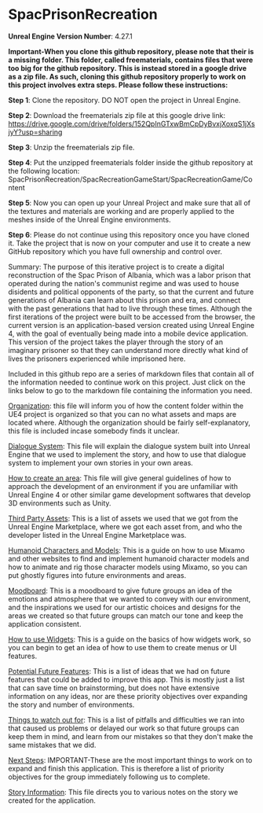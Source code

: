 # SpacPrisonRecreation

**Unreal Engine Version Number**: 4.27.1   
   
**Important-When you clone this github repository, please note that their is a missing folder. This folder, called freematerials, contains files that were too big for the github repository. This is instead stored in a google drive as a zip file. As such, cloning this github repository properly to work on this project involves extra steps. Please follow these instructions:**   
   
**Step 1**: Clone the repository. DO NOT open the project in Unreal Engine.   
   
**Step 2**: Download the freematerials zip file at this google drive link: https://drive.google.com/drive/folders/152QpInGTxwBmCpDyBvxjXoxqS1jXsjyY?usp=sharing   
   
**Step 3**: Unzip the freematerials zip file.   
   
**Step 4**: Put the unzipped freematerials folder inside the github repository at the following location: SpacPrisonRecreation/SpacRecreationGameStart/SpacRecreationGame/Content   
   
**Step 5**: Now you can open up your Unreal Project and make sure that all of the textures and materials are working and are properly applied to the meshes inside of the Unreal Engine environments.   
   
**Step 6**: Please do not continue using this repository once you have cloned it. Take the project that is now on your computer and use it to create a new GitHub repository which you have full ownership and control over.   
   
Summary: The purpose of this iterative project is to create a digital reconstruction of the Spac Prison of Albania, which was a labor prison that operated during the nation's communist regime and was used to house disidents and political opponents of the party, so that the current and future generations of Albania can learn about this prison and era, and connect with the past generations that had to live through these times. Although the first iterations of the project were built to be accessed from the browser, the current version is an application-based version created using Unreal Engine 4, with the goal of eventually being made into a mobile device application. This version of the project takes the player through the story of an imaginary prisoner so that they can understand more directly what kind of lives the prisoners experienced while imprisoned here.   
   
Included in this github repo are a series of markdown files that contain all of the information needed to continue work on this project. Just click on the links below to go to the markdown file containing the information you need.   
   
[Organization](Organization.MD): this file will inform you of how the content folder within the UE4 project is organized so that you can no what assets and maps are located where. Although the organization should be fairly self-explanatory, this file is included incase somebody finds it unclear.   
   
[Dialogue System](DialogueSystemGuide.MD): This file will explain the dialogue system built into Unreal Engine that we used to implement the story, and how to use that dialogue system to implement your own stories in your own areas.   
   
[How to create an area](EnvironmentCreationGuide.MD): This file will give general guidelines of how to approach the development of an environment if you are unfamiliar with Unreal Engine 4 or other similar game development softwares that develop 3D environments such as Unity.   
   
[Third Party Assets](MaterialCredits.MD): This is a list of assets we used that we got from the Unreal Engine Marketplace, where we got each asset from, and who the developer listed in the Unreal Engine Marketplace was.   
   
[Humanoid Characters and Models](CHAR_ANIM.md): This is a guide on how to use Mixamo and other websites to find and implement humanoid character models and how to animate and rig those character models using Mixamo, so you can put ghostly figures into future environments and areas.   
   
[Moodboard](MOODBOARD.MD): This is a moodboard to give future groups an idea of the emotions and atmosphere that we wanted to convey with our environment, and the inspirations we used for our artistic choices and designs for the areas we created so that future groups can match our tone and keep the application consistent.   
   
[How to use Widgets](WidgetGuide.MD): This is a guide on the basics of how widgets work, so you can begin to get an idea of how to use them to create menus or UI features.   
   
[Potential Future Features](FutureFeatures.MD): This is a list of ideas that we had on future features that could be added to improve this app. This is mostly just a list that can save time on brainstorming, but does not have extensive information on any ideas, nor are these priority objectives over expanding the story and number of environments.   
   
[Things to watch out for](Pitfalls.MD): This is a list of pitfalls and difficulties we ran into that caused us problems or delayed our work so that future groups can keep them in mind, and learn from our mistakes so that they don't make the same mistakes that we did.   
   
[Next Steps](NS.md): IMPORTANT-These are the most important things to work on to expand and finish this application. This is therefore a list of priority objectives for the group immediately following us to complete.   
   
[Story Information](StoryHub.md): This file directs you to various notes on the story we created for the application.   
